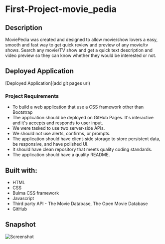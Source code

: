 # First-Project-movie_pedia
## Description
MoviePedia was created and designed to allow movie/show lovers a easy, smooth and fast way to get quick review and preview of any movie/tv shows.  Search any movie/TV show and get a quick text description and  video preview so they can know whether they would be interested or not.
## Deployed Application
[Deployed Application](add git pages url)
### Project Requirements
- To build a web application that use a CSS framework other than Bootstrap
- The application should be deployed on GitHub Pages. It's interactive and it's accepts and responds to user input.
- We were tasked to use two server-side APIs.
- We should not use alerts, confirms, or prompts.
- The application should have client-side storage to store persistent data, be responsive, and have polished UI.
- It should have clean repository that meets quality coding standards.
- The application should have a quality README.
## Built with:
- HTML
- CSS
- Bulma CSS framework
- Javascript
- Third party API - The Movie Database, The Open Movie Database
- GitHub
## Snapshot
![Screenshot](./resource/pics/screenshot.jpg)